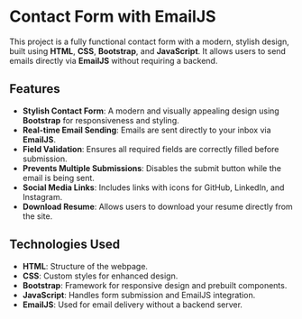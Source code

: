 # Contact Form with EmailJS

This project is a fully functional contact form with a modern, stylish design, built using **HTML**, **CSS**, **Bootstrap**, and **JavaScript**. It allows users to send emails directly via **EmailJS** without requiring a backend.

## Features
- **Stylish Contact Form**: A modern and visually appealing design using **Bootstrap** for responsiveness and styling.
- **Real-time Email Sending**: Emails are sent directly to your inbox via **EmailJS**.
- **Field Validation**: Ensures all required fields are correctly filled before submission.
- **Prevents Multiple Submissions**: Disables the submit button while the email is being sent.
- **Social Media Links**: Includes links with icons for GitHub, LinkedIn, and Instagram.
- **Download Resume**: Allows users to download your resume directly from the site.

## Technologies Used
- **HTML**: Structure of the webpage.
- **CSS**: Custom styles for enhanced design.
- **Bootstrap**: Framework for responsive design and prebuilt components.
- **JavaScript**: Handles form submission and EmailJS integration.
- **EmailJS**: Used for email delivery without a backend server.

